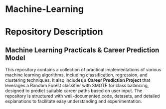 # Machine-Learning
# Repository Description

## Machine Learning Practicals & Career Prediction Model

This repository contains a collection of practical implementations of various machine learning algorithms, including classification, regression, and clustering techniques. It also includes a **Career Prediction Project** that leverages a Random Forest classifier with SMOTE for class balancing, designed to predict suitable career paths based on user input. The repository is structured with well-documented code, datasets, and detailed explanations to facilitate easy understanding and experimentation.
